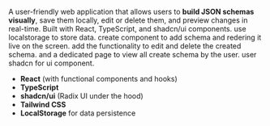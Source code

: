 A user-friendly web application that allows users to **build JSON schemas visually**, save them locally, edit or delete them, and preview changes in real-time. Built with React, TypeScript, and shadcn/ui components.
use localstorage to store data.
create component to add schema and redering it live on the screen.
add the functionality to edit and delete the created schema. 
and a dedicated page to view all create schema by the user.
user shadcn for ui component.

- **React** (with functional components and hooks)  
- **TypeScript**  
- **shadcn/ui** (Radix UI under the hood)  
- **Tailwind CSS**  
- **LocalStorage** for data persistence
